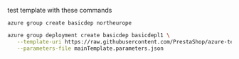 test template with these commands

`azure group create basicdep northeurope`  
```bash
azure group deployment create basicdep basicdepl1 \
   --template-uri https://raw.githubusercontent.com/PrestaShop/azure-template-basic/master/mainTemplate.json \
   --parameters-file mainTemplate.parameters.json
```
